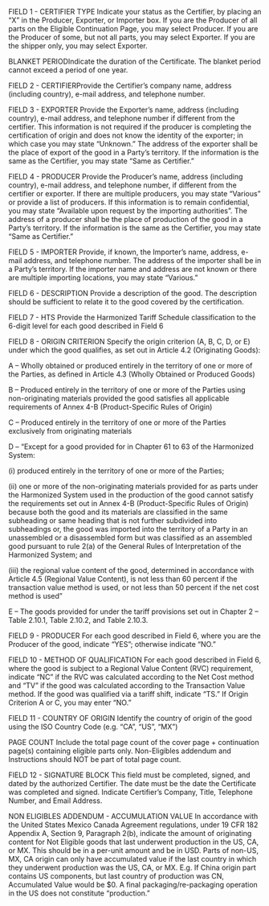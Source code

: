 FIELD 1 - CERTIFIER TYPE Indicate your status as the Certifier, by placing an “X” in the Producer, Exporter, or Importer box. If you are the Producer of all parts on the Eligible Continuation Page, you may select Producer. If you are the Producer of some, but not all parts, you may select Exporter. If you are the shipper only, you may select Exporter.

BLANKET PERIODIndicate the duration of the Certificate. The blanket period cannot exceed a period of one year.

FIELD 2 - CERTIFIERProvide the Certifier’s company name, address (including country), e-mail address, and telephone number.

FIELD 3 - EXPORTER Provide the Exporter’s name, address (including country), e-mail address, and telephone number if different from the certifier. This information is not required if the producer is completing the certification of origin and does not know the identity of the exporter; in which case you may state “Unknown.” The address of the exporter shall be the place of export of the good in a Party’s territory. If the information is the same as the Certifier, you may state “Same as Certifier.”

FIELD 4 - PRODUCER
Provide the Producer’s name, address (including country), e-mail address, and telephone number, if different from the certifier or exporter. If there are multiple producers, you may state “Various” or provide a list of producers. If this information is to remain confidential, you may state “Available upon request by the importing authorities”. The address of a producer shall be the place of production of the good in a Party’s territory. If the information is the same as the Certifier, you may state “Same as Certifier.”

FIELD 5 - IMPORTER
Provide, if known, the Importer’s name, address, e-mail address, and telephone number. The address of the importer shall be in a Party’s territory. If the importer name and address are not known or there are multiple importing locations, you may state “Various.”

FIELD 6 - DESCRIPTION
Provide a description of the good. The description should be sufficient to relate it to the good covered by the certification.

FIELD 7 - HTS
Provide the Harmonized Tariff Schedule classification to the 6-digit level for each good described in Field 6 

FIELD 8 - ORIGIN CRITERION
Specify the origin criterion (A, B, C, D, or E) under which the good qualifies, as set out in Article 4.2 (Originating Goods):

A – Wholly obtained or produced entirely in the territory of one or more of the Parties, as defined in Article 4.3 (Wholly Obtained or Produced Goods)

B – Produced entirely in the territory of one or more of the Parties using non-originating materials provided the good satisfies all applicable requirements of Annex 4-B (Product-Specific Rules of Origin)

C – Produced entirely in the territory of one or more of the Parties exclusively from originating materials

D – “Except for a good provided for in Chapter 61 to 63 of the Harmonized System:

(i) produced entirely in the territory of one or more of the Parties;

(ii) one or more of the non-originating materials provided for as parts under the Harmonized System used in the production of the good cannot satisfy the requirements set out in Annex 4-B (Product-Specific Rules of Origin) because both the good and its materials are classified in the same subheading or same heading that is not further subdivided into subheadings or, the good was imported into the territory of a Party in an unassembled or a disassembled form but was classified as an assembled good pursuant to rule 2(a) of the General Rules of Interpretation of the Harmonized System; and

(iii) the regional value content of the good, determined in accordance with Article 4.5 (Regional Value Content), is not less than 60 percent if the transaction value method is used, or not less than 50 percent if the net cost method is used”

E – The goods provided for under the tariff provisions set out in Chapter 2 – Table 2.10.1, Table 2.10.2, and Table 2.10.3.

FIELD 9 - PRODUCER
For each good described in Field 6, where you are the Producer of the good, indicate “YES”; otherwise indicate “NO.”


FIELD 10 - METHOD OF QUALIFICATION
For each good described in Field 6, where the good is subject to a Regional Value Content (RVC) requirement, indicate “NC” if the RVC was calculated according to the Net Cost method and “TV” if the good was calculated according to the Transaction Value method. If the good was qualified via a tariff shift, indicate “TS.” If Origin Criterion A or C, you may enter “NO.”

FIELD 11 - COUNTRY OF ORIGIN
Identify the country of origin of the good using the ISO Country Code (e.g. “CA”, “US”, “MX”)

PAGE COUNT
Include the total page count of the cover page + continuation page(s) containing eligible parts only. Non-Eligibles addendum and Instructions should NOT be part of total page count.


FIELD 12 - SIGNATURE BLOCK
This field must be completed, signed, and dated by the authorized Certifier. The date must be the date the Certificate was completed and signed. Indicate Certifier’s Company, Title, Telephone Number, and Email Address.


NON ELIGIBLES ADDENDUM - ACCUMULATION VALUE
In accordance with the United States Mexico Canada Agreement regulations, under 19 CFR 182 Appendix A, Section 9, Paragraph 2(b), indicate the amount of originating content for Not Eligible goods that last underwent production in the US, CA, or MX. This should be in a per-unit amount and be in USD. Parts of non-US, MX, CA origin can only have accumulated value if the last country in which they underwent production was the US, CA, or MX. E.g. If China origin part contains US components, but last country of production was CN, Accumulated Value would be $0. A final packaging/re-packaging operation in the US does not constitute “production.”